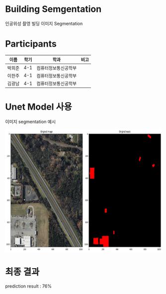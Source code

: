 # Building Semgentation 
인공위성 촬영 빌딩 이미지 Segmentation

# Participants
| 이름 | 학기 | 학과 | 비고 |
| --- | --- | --- | --- |
|  박희준    |   4-1   |  컴퓨터정보통신공학부    |      |
| 이한주     | 4-1     |  컴퓨터정보통신공학부    |      |
| 김광남  |  4-1     | 컴퓨터정보통신공학부 |      |

# Unet Model 사용

이미지 segmentation 예시

<img width = "798" height = "397" src="pic\segmentation example.png">



# 최종 결과
prediction result : 76%
